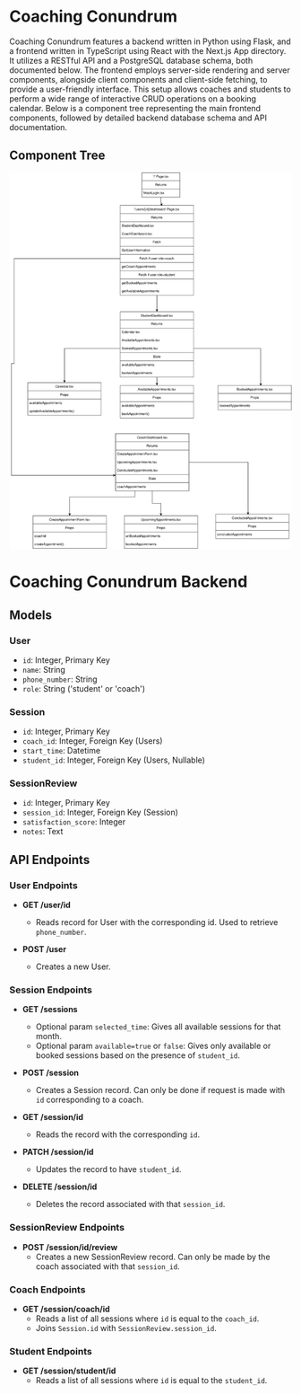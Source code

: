 # Coaching Conundrum

Coaching Conundrum features a backend written in Python using Flask, and a frontend written in TypeScript using React with the Next.js App directory. It utilizes a RESTful API and a PostgreSQL database schema, both documented below. The frontend employs server-side rendering and server components, alongside client components and client-side fetching, to provide a user-friendly interface. This setup allows coaches and students to perform a wide range of interactive CRUD operations on a booking calendar. Below is a component tree representing the main frontend components, followed by detailed backend database schema and API documentation.

## Component Tree
 ![Component Tree for Frontend](component_tree.drawio.svg)

# Coaching Conundrum Backend

## Models

### User
- `id`: Integer, Primary Key
- `name`: String
- `phone_number`: String
- `role`: String ('student' or 'coach')

### Session
- `id`: Integer, Primary Key
- `coach_id`: Integer, Foreign Key (Users)
- `start_time`: Datetime
- `student_id`: Integer, Foreign Key (Users, Nullable)

### SessionReview
- `id`: Integer, Primary Key
- `session_id`: Integer, Foreign Key (Session)
- `satisfaction_score`: Integer
- `notes`: Text

## API Endpoints

### User Endpoints

- **GET /user/id**
  - Reads record for User with the corresponding id. Used to retrieve `phone_number`.

- **POST /user**
  - Creates a new User.

### Session Endpoints

- **GET /sessions**
  - Optional param `selected_time`: Gives all available sessions for that month.
  - Optional param `available=true` or `false`: Gives only available or booked sessions based on the presence of `student_id`.

- **POST /session**
  - Creates a Session record. Can only be done if request is made with `id` corresponding to a coach.

- **GET /session/id**
  - Reads the record with the corresponding `id`.

- **PATCH /session/id**
  - Updates the record to have `student_id`.

- **DELETE /session/id**
  - Deletes the record associated with that `session_id`.

### SessionReview Endpoints

- **POST /session/id/review**
  - Creates a new SessionReview record. Can only be made by the coach associated with that `session_id`.

### Coach Endpoints

- **GET /session/coach/id**
  - Reads a list of all sessions where `id` is equal to the `coach_id`.
  - Joins `Session.id` with `SessionReview.session_id`.

### Student Endpoints

- **GET /session/student/id**
  - Reads a list of all sessions where `id` is equal to the `student_id`.

